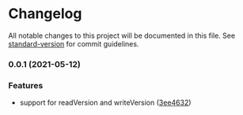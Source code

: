 # Changelog

All notable changes to this project will be documented in this file. See [standard-version](https://github.com/conventional-changelog/standard-version) for commit guidelines.

### 0.0.1 (2021-05-12)


### Features

* support for readVersion and writeVersion ([3ee4632](https://github.com/MapColonies/standard-version-update-openapi3-version/commit/3ee463212767b4485a39526d5d1c894c6a03c719))
